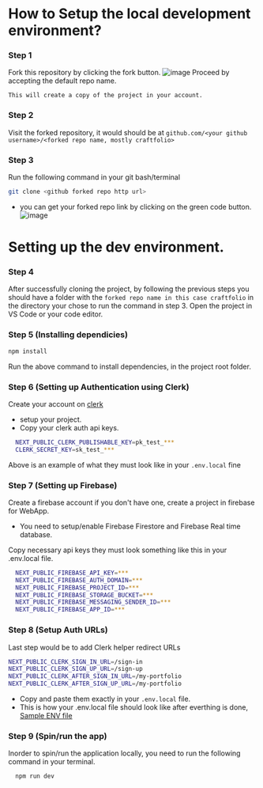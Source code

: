 # How to Setup the local development environment?
### Step 1 
Fork this repository by clicking the fork button.
![image](https://github.com/user-attachments/assets/7b4272f8-38a5-46dd-a2c4-c9924326bbe5)
Proceed by accepting the default repo name.

`This will create a copy of the project in your account.`

### Step 2
Visit the forked repository, it would should be at `github.com/<your github username>/<forked repo name, mostly craftfolio>`

### Step 3
Run the following command in your git bash/terminal 
```bash
git clone <github forked repo http url>
```
- you can get your forked repo link by clicking on the green code button.
![image](https://github.com/user-attachments/assets/2cca957d-8400-4763-a600-1b9de62e5745)

# Setting up the dev environment.
### Step 4
After successfully cloning the project, by following the previous steps you should have a folder with the `forked repo name in this case craftfolio` in the directory your chose to run the command in step 3.
Open the project in VS Code or your code editor.

### Step 5 (Installing dependicies)
```bash
npm install
```
Run the above command to install dependencies, in the project root folder.

### Step 6 (Setting up Authentication using Clerk)
Create your account on [clerk](https://dashboard.clerk.com/sign-in?sign_in_force_redirect_url=https%3A%2F%2Fdashboard.clerk.com&redirect_url=https%3A%2F%2Fclerk.com%2F)
- setup your project.
- Copy your clerk auth api keys.
```bash
  NEXT_PUBLIC_CLERK_PUBLISHABLE_KEY=pk_test_***
  CLERK_SECRET_KEY=sk_test_***
```
Above is an example of what they must look like in your `.env.local` fine

### Step 7 (Setting up Firebase)
Create a firebase account if you don't have one, create a project in firebase for WebApp.
- You need to setup/enable Firebase Firestore and Firebase Real time database.

Copy necessary api keys they must look something like this in your .env.local file.
```bash
  NEXT_PUBLIC_FIREBASE_API_KEY=***
  NEXT_PUBLIC_FIREBASE_AUTH_DOMAIN=***
  NEXT_PUBLIC_FIREBASE_PROJECT_ID=***
  NEXT_PUBLIC_FIREBASE_STORAGE_BUCKET=***
  NEXT_PUBLIC_FIREBASE_MESSAGING_SENDER_ID=***
  NEXT_PUBLIC_FIREBASE_APP_ID=***
```
### Step 8 (Setup Auth URLs)
Last step would be to add Clerk helper redirect URLs
```bash
NEXT_PUBLIC_CLERK_SIGN_IN_URL=/sign-in
NEXT_PUBLIC_CLERK_SIGN_UP_URL=/sign-up
NEXT_PUBLIC_CLERK_AFTER_SIGN_IN_URL=/my-portfolio
NEXT_PUBLIC_CLERK_AFTER_SIGN_UP_URL=/my-portfolio
```
- Copy and paste them exactly in your `.env.local` file.
- This is how your .env.local file should look like after everthing is done, [Sample ENV file](https://github.com/hi-Kartik2004/CraftFolio/blob/master/.env_sample)

### Step 9 (Spin/run the app)
Inorder to spin/run the application locally, you need to run the following command in your terminal.
```bash
  npm run dev
```



